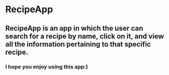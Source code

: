 # RecipeApp
## RecipeApp is an app in which the user can search for a recipe by name, click on it, and view all the information pertaining to that specific recipe.
### I hope you enjoy using this app:)
